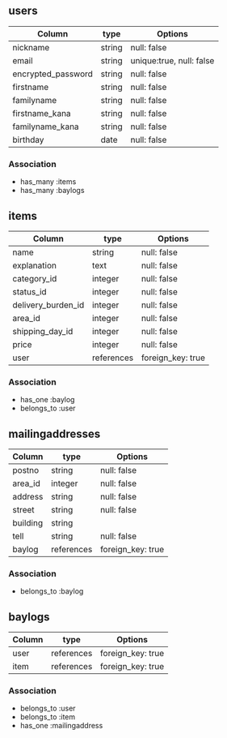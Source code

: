 
## users

| Column             | type      | Options                 | 
| ------------------ | --------- | ----------------------- | 
| nickname           | string    | null: false             | 
| email              | string    | unique:true, null: false| 
| encrypted_password | string    | null: false             | 
| firstname          | string    | null: false             | 
| familyname         | string    | null: false             | 
| firstname_kana     | string    | null: false             | 
| familyname_kana    | string    | null: false             | 
| birthday           | date      | null: false             | 

### Association
- has_many :items
- has_many :baylogs


## items

| Column             | type           | Options          | 
| ------------------ | -------------- | ---------------- | 
| name               | string         | null: false      | 
| explanation        | text           | null: false      | 
| category_id        | integer        | null: false      | 
| status_id          | integer        | null: false      | 
| delivery_burden_id | integer        | null: false      | 
| area_id            | integer        | null: false      | 
| shipping_day_id    | integer        | null: false      |
| price              | integer        | null: false      | 
| user               | references     | foreign_key: true| 

### Association
- has_one :baylog
- belongs_to :user


## mailingaddresses

| Column      | type       | Options           | 
| ----------- | ---------- | ----------------- | 
| postno      | string     | null: false       | 
| area_id     | integer    | null: false       | 
| address     | string     | null: false       | 
| street      | string     | null: false       | 
| building    | string     |                   | 
| tell        | string     | null: false       | 
| baylog      | references | foreign_key: true | 

### Association
- belongs_to :baylog



## baylogs

| Column              | type       | Options           | 
| ------------------- | ---------- | ----------------- | 
| user                | references | foreign_key: true | 
| item                | references | foreign_key: true |

### Association
- belongs_to :user
- belongs_to :item
- has_one :mailingaddress